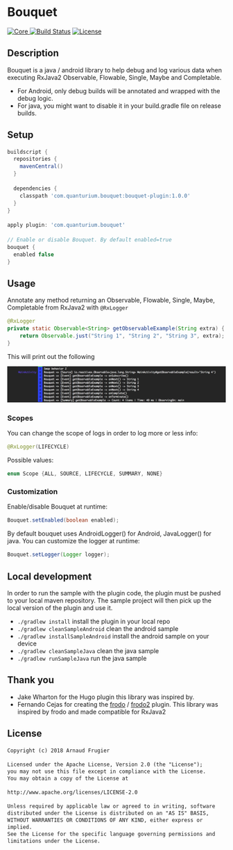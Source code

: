 # Bouquet

[![Core](https://api.bintray.com/packages/quanturium/maven/bouquet-plugin/images/download.svg) ](https://bintray.com/quanturium/maven/bouquet-plugin/_latestVersion)
[![Build Status](https://travis-ci.org/quanturium/bouquet.svg?branch=master)](https://travis-ci.org/quanturium/bouquet)
[![License](https://img.shields.io/badge/License-Apache%202.0-blue.svg)](https://github.com/quanturium/bouquet/blob/master/LICENSE.txt)

## Description

Bouquet is a java / android library to help debug and log various data when executing RxJava2 Observable, Flowable, Single, Maybe and Completable.
* For Android, only debug builds will be annotated and wrapped with the debug logic.
* For java, you might want to disable it in your build.gradle file on release builds.

## Setup

```groovy
buildscript {
  repositories {
    mavenCentral()
  }

  dependencies {
    classpath 'com.quanturium.bouquet:bouquet-plugin:1.0.0'
  }
}

apply plugin: 'com.quanturium.bouquet'

// Enable or disable Bouquet. By default enabled=true
bouquet {
  enabled false
}
```

## Usage

Annotate any method returning an Observable, Flowable, Single, Maybe, Completable from RxJava2 with `@RxLogger`

```java
@RxLogger
private static Observable<String> getObservableExample(String extra) {
    return Observable.just("String 1", "String 2", "String 3", extra);
}
```

This will print out the following

![Logs](https://raw.githubusercontent.com/quanturium/bouquet/master/assets/screenshot001.png)

### Scopes

You can change the scope of logs in order to log more or less info:

```java
@RxLogger(LIFECYCLE)
```

Possible values:  
```java
enum Scope {ALL, SOURCE, LIFECYCLE, SUMMARY, NONE}
```

### Customization

Enable/disable Bouquet at runtime:
```java
Bouquet.setEnabled(boolean enabled);
```

By default bouquet uses AndroidLogger() for Android, JavaLogger() for java. You can customize the logger at runtime:
```java
Bouquet.setLogger(Logger logger);
```

## Local development

In order to run the sample with the plugin code, the plugin must be pushed to your local maven repository. 
The sample project will then pick up the local version of the plugin and use it.

* `./gradlew install`  install the plugin in your local repo
* `./gradlew cleanSampleAndroid` clean the android sample
* `./gradlew installSampleAndroid` install the android sample on your device
* `./gradlew cleanSampleJava` clean the java sample
* `./gradlew runSampleJava` run the java sample

## Thank you

* Jake Wharton for the Hugo plugin this library was inspired by.
* Fernando Cejas for creating the [frodo](https://github.com/android10/frodo "frodo") / [frodo2](https://github.com/android10/frodo2 "frodo2") plugin. This library was inspired by frodo and made compatible for RxJava2  

## License
    Copyright (c) 2018 Arnaud Frugier

    Licensed under the Apache License, Version 2.0 (the "License");
    you may not use this file except in compliance with the License.
    You may obtain a copy of the License at

    http://www.apache.org/licenses/LICENSE-2.0

    Unless required by applicable law or agreed to in writing, software
    distributed under the License is distributed on an "AS IS" BASIS,
    WITHOUT WARRANTIES OR CONDITIONS OF ANY KIND, either express or implied.
    See the License for the specific language governing permissions and
    limitations under the License.
